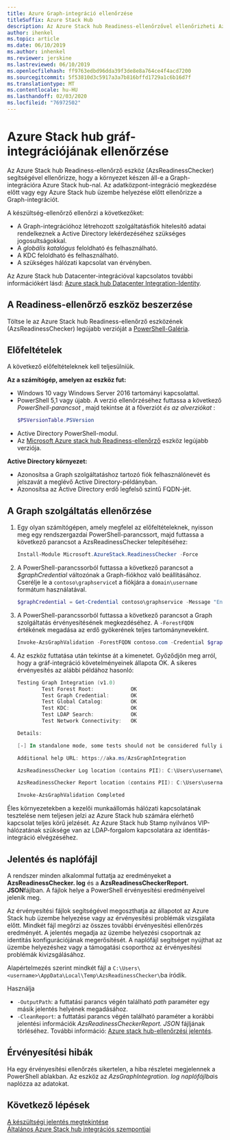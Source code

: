 ```yaml
---
title: Azure Graph-integráció ellenőrzése
titleSuffix: Azure Stack Hub
description: Az Azure Stack hub Readiness-ellenőrzővel ellenőrizheti Azure Stack hub Graph-integrációját.
author: ihenkel
ms.topic: article
ms.date: 06/10/2019
ms.author: inhenkel
ms.reviewer: jerskine
ms.lastreviewed: 06/10/2019
ms.openlocfilehash: ff9763edbd96dda39f3de8e8a764ce4f4acd7200
ms.sourcegitcommit: 5f53810d3c5917a3a7b816bffd1729a1c6b16d7f
ms.translationtype: MT
ms.contentlocale: hu-HU
ms.lasthandoff: 02/03/2020
ms.locfileid: "76972502"
---
```

# <a name="validate-graph-integration-for-azure-stack-hub"></a>Azure Stack hub gráf-integrációjának ellenőrzése

Az Azure Stack hub Readiness-ellenőrző eszköz (AzsReadinessChecker) segítségével ellenőrizze, hogy a környezet készen áll-e a Graph-integrációra Azure Stack hub-nal. Az adatközpont-integráció megkezdése előtt vagy egy Azure Stack hub üzembe helyezése előtt ellenőrizze a Graph-integrációt.

A készültség-ellenőrző ellenőrzi a következőket:

* A Graph-integrációhoz létrehozott szolgáltatásfiók hitelesítő adatai rendelkeznek a Active Directory lekérdezéséhez szükséges jogosultságokkal.
* A *globális katalógus* feloldható és felhasználható.
* A KDC feloldható és felhasználható.
* A szükséges hálózati kapcsolat van érvényben.

Az Azure Stack hub Datacenter-integrációval kapcsolatos további információkért lásd: [Azure stack hub Datacenter Integration-Identity](azure-stack-integrate-identity.md).

## <a name="get-the-readiness-checker-tool"></a>A Readiness-ellenőrző eszköz beszerzése

Töltse le az Azure Stack hub Readiness-ellenőrző eszközének (AzsReadinessChecker) legújabb verzióját a [PowerShell-Galéria](https://aka.ms/AzsReadinessChecker).

## <a name="prerequisites"></a>Előfeltételek

A következő előfeltételeknek kell teljesülniük.

**Az a számítógép, amelyen az eszköz fut:**

* Windows 10 vagy Windows Server 2016 tartományi kapcsolattal.
* PowerShell 5,1 vagy újabb. A verzió ellenőrzéséhez futtassa a következő *PowerShell-parancsot* , majd tekintse át a főverziót *és az alverziókat* :
    ```powershell
    $PSVersionTable.PSVersion
    ```
* Active Directory PowerShell-modul.
* Az [Microsoft Azure stack hub Readiness-ellenőrző](https://aka.ms/AzsReadinessChecker) eszköz legújabb verziója.

**Active Directory környezet:**

* Azonosítsa a Graph szolgáltatáshoz tartozó fiók felhasználónevét és jelszavát a meglévő Active Directory-példányban.
* Azonosítsa az Active Directory erdő legfelső szintű FQDN-jét.

## <a name="validate-the-graph-service"></a>A Graph szolgáltatás ellenőrzése

1. Egy olyan számítógépen, amely megfelel az előfeltételeknek, nyisson meg egy rendszergazdai PowerShell-parancssort, majd futtassa a következő parancsot a AzsReadinessChecker telepítéséhez:

    ```powershell
    Install-Module Microsoft.AzureStack.ReadinessChecker -Force
    ```

1. A PowerShell-parancssorból futtassa a következő parancsot a *$graphCredential* változónak a Graph-fiókhoz való beállításához. Cserélje le a `contoso\graphservice`t a fiókjára a `domain\username` formátum használatával.

    ```powershell
    $graphCredential = Get-Credential contoso\graphservice -Message "Enter Credentials for the Graph Service Account"
    ```

1. A PowerShell-parancssorból futtassa a következő parancsot a Graph szolgáltatás érvényesítésének megkezdéséhez. A `-ForestFQDN` értékének megadása az erdő gyökerének teljes tartományneveként.

    ```powershell
    Invoke-AzsGraphValidation -ForestFQDN contoso.com -Credential $graphCredential
    ```

1. Az eszköz futtatása után tekintse át a kimenetet. Győződjön meg arról, hogy a gráf-integráció követelményeinek állapota OK. A sikeres érvényesítés az alábbi példához hasonló:

    ```powershell
    Testing Graph Integration (v1.0)
            Test Forest Root:            OK
            Test Graph Credential:       OK
            Test Global Catalog:         OK
            Test KDC:                    OK
            Test LDAP Search:            OK
            Test Network Connectivity:   OK

    Details:

    [-] In standalone mode, some tests should not be considered fully indicative of connectivity or readiness the Azure Stack Hub Stamp requires prior to Datacenter Integration.

    Additional help URL: https://aka.ms/AzsGraphIntegration

    AzsReadinessChecker Log location (contains PII): C:\Users\username\AppData\Local\Temp\AzsReadinessChecker\AzsReadinessChecker.log

    AzsReadinessChecker Report location (contains PII): C:\Users\username\AppData\Local\Temp\AzsReadinessChecker\AzsReadinessCheckerReport.json

    Invoke-AzsGraphValidation Completed
    ```

Éles környezetekben a kezelői munkaállomás hálózati kapcsolatának tesztelése nem teljesen jelzi az Azure Stack hub számára elérhető kapcsolat teljes körű jelzését. Az Azure Stack hub Stamp nyilvános VIP-hálózatának szüksége van az LDAP-forgalom kapcsolatára az identitás-integráció elvégzéséhez.

## <a name="report-and-log-file"></a>Jelentés és naplófájl

A rendszer minden alkalommal futtatja az eredményeket a **AzsReadinessChecker. log** és a **AzsReadinessCheckerReport. JSON**fájlban. A fájlok helye a PowerShell érvényesítési eredményeivel jelenik meg.

Az érvényesítési fájlok segítségével megoszthatja az állapotot az Azure Stack hub üzembe helyezése vagy az érvényesítési problémák vizsgálata előtt. Mindkét fájl megőrzi az összes további érvényesítési ellenőrzés eredményét. A jelentés megadja az üzembe helyezési csoportnak az identitás konfigurációjának megerősítését. A naplófájl segítséget nyújthat az üzembe helyezéshez vagy a támogatási csoporthoz az érvényesítési problémák kivizsgálásához.

Alapértelmezés szerint mindkét fájl a `C:\Users\<username>\AppData\Local\Temp\AzsReadinessChecker\`ba íródik.

Használja

* `-OutputPath`: a futtatási parancs végén található *path* paraméter egy másik jelentés helyének megadásához.
* `-CleanReport`: a futtatási parancs végén található paraméter a korábbi jelentési információk *AzsReadinessCheckerReport. JSON* fájljának törléséhez. További információ: [Azure stack hub-ellenőrzési jelentés](azure-stack-validation-report.md).

## <a name="validation-failures"></a>Érvényesítési hibák

Ha egy érvényesítési ellenőrzés sikertelen, a hiba részletei megjelennek a PowerShell ablakban. Az eszköz az *AzsGraphIntegration. log naplófájlba*is naplózza az adatokat.

## <a name="next-steps"></a>Következő lépések

[A készültségi jelentés megtekintése](azure-stack-validation-report.md)  
[Általános Azure Stack hub integrációs szempontjai](azure-stack-datacenter-integration.md)  
